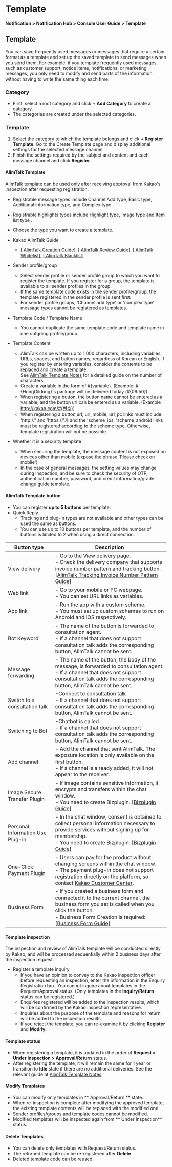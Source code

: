 <style>
.page__rnb .lst_rnb_item .rnb_item:first-of-type a {
    display: inline !important;
}
</style>
<h1>Template</h1>

**Notification > Notification Hub > Console User Guide > Template**


<span id="template"></span>

## Template

You can save frequently used messages or messages that require a certain format as a template and set up the saved template to send messages when you send them. For example, if you template frequently used messages, such as customer support, notice items, notifications, or marketing messages, you only need to modify and send parts of the information without having to write the same thing each time.

### Category
* First, select a root category and click **+ Add Category** to create a category.
* The categories are created under the selected categories.

### Template
1. Select the category to which the template belongs and click **+ Register Template**. Go to the Create Template page and display additional settings for the selected message channel.
2. Finish the settings required by the subject and content and each message channel and click **Register**.

#### AlimTalk Template

AlimTalk template can be used only after receiving approval from Kakao's inspection after requesting registration.

* Registrable message types include Channel Add type, Basic type, Additional information type, and Complex type.
* Registrable highlights types include Highlight type, Image type and Item list type .
* Choose the type you want to create a template.

* Kakao AlimTalk Guide
    * [[ AlimTalk Creation Guide]](https://kakaobusiness.gitbook.io/main/ad/bizmessage/notice-friend/content-guide), [[ AlimTalk Review Guide]](https://kakaobusiness.gitbook.io/main/ad/bizmessage/notice-friend/audit), [[ AlimTalk Whitelist]](https://kakaobusiness.gitbook.io/main/ad/bizmessage/notice-friend/audit/white-list), [[ AlimTalk Blacklist]](https://kakaobusiness.gitbook.io/main/ad/bizmessage/notice-friend/audit/black-list)
* Sender profile/group
    * Select sender profile or sender profile group to which you want to register the template. If you register for a group, the template is available to all sender profiles in the group.
    * If the same template code exists in the sender profile/group, the template registered in the sender profile is sent first.
    * For sender profile groups,  ‘Channel add type‘ or  'complex type’ message types cannot be registered as templates.
* Template Code / Template Name
    * You cannot duplicate the same template code and template name in one outgoing profile/group.
* Template Content
    * AlimTalk can be written up to 1,000 characters, including variables, URLs, spaces, and button names, regardless of Korean or English. If you register by entering variables, consider the contents to be replaced and create a template.<br/> See [AlimTalk Template Notes](https://docs.nhncloud.com/ko/Notification/KakaoTalk%20Bizmessage/ko/alimtalk-overview/#_3) for a detailed guide on the number of characters.
    * Create a variable in the form of #{variable}. (Example: #{HongGildong}'s package will be delivered today (#{09:50})
    * When registering a button, the button name cannot be entered as a variable, and the button url can be entered as a variable. (Example http://kakao.com/#{변수})
    * When registering a button url, url_mobile, url_pc links must include 'http://' and 'https://'가 and the 'scheme_ios, 'scheme_android links must be registered according to the scheme type. Otherwise, template registration will not be possible.
* Whether it is a security template
    * When securing the template, the message content is not exposed on devices other than mobile (expose the phrase 'Please check on mobile')
    * In the case of general messages, the setting values may change during inspection, and be sure to check the security of OTP, authentication number, password, and credit information/grade change guide template.

#### AlimTalk Template button
* You can register **up to 5 buttons** per template.
* Quick Reply
    * Tracking and plug-in types are not available and other types can be used the same as buttons.
    * You can use up to 10 buttons per template, and the number of buttons is limited to 2 when using a direct connection.

| Button type | Description |
| --- | --- |
| View delivery  | - Go to the View delivery page.<br/> - Check the delivery company that supports invoice number pattern and tracking button. [[AlimTalk Tracking Invoice Number Pattern Guide]](https://www.nhncloud.com/kr/support/notice/detail/1455)|
| Web link | - Go to your mobile or PC webpage.<br/> - You can set URL links as variables. |
| App link | - Run the app with a custom scheme.<br/> - You must set up custom schemes to run on Android and iOS respectively. |
| Bot Keyword | - The name of the button is forwarded to consultation agent.<br/> - If a channel that does not support consultation talk adds the corresponding button, AlimTalk cannot be sent. |
| Message forwarding | - The name of the button, the body of the message, is forwarded to consultation agent.<br/> - If a channel that does not support consultation talk adds the corresponding button, AlimTalk cannot be sent. |
| Switch to a consultation talk | -Connect to consultation talk<br/> - If a channel that does not support consultation talk adds the corresponding button, AlimTalk cannot be sent. |
| Switching to Bot | -Chatbot is called<br/> - If a channel that does not support consultation talk adds the corresponding button, AlimTalk cannot be sent. |
| Add channel | - Add the channel that sent AlimTalk. The exposure location is only available on the first button.<br/> - If a channel is already added, it will not appear to the receiver. |
| Image Secure Transfer Plugin | - If image contains sensitive information, it encrypts and transfers within the chat window.<br/> - You need to create Bizplugin. [[Bizplugin Guide]](https://business.kakao.com/info/talkbizplugin/) |
| Personal Information Use Plug-in | - In the chat window, consent is obtained to collect personal information necessary to provide services without signing up for membership.<br/> - You need to create Bizplugin. [[Bizplugin Guide]](https://business.kakao.com/info/talkbizplugin/) |
| One-Click Payment Plugin | - Users can pay for the product without changing screens within the chat window.<br/> - The payment plug-in does not support registration directly on the platform, so contact [Kakao Customer Center](https://cs.kakao.com/helps?service=127&category=572&locale=ko). | 
| Business Form | - If you created a business form and connected it to the current channel, the business form you set is called when you click the button.<br/> - Business Form Creation is required: [[Business Form Guide]](https://business.kakao.com/info/talkbizform/) |

#### Template inspection
The inspection and review of AlimTalk template will be conducted directly by Kakao, and will be processed sequentially within 2 business days after the inspection request.

* Register a template inquiry
    * If you have an opinion to convey to the Kakao inspection officer before requesting an inspection, enter the information in the Enquiry Registration box. You cannot inquire about templates in the Request/Approval status. (Only templates in the **Inquiry/Return** status can be registered.)
    * Enquiries registered will be added to the inspection results, which will be confirmed by the Kakao inspection representative.
    * Inquiries about the purpose of the template and reasons for return will be added to the inspection results.
    * If you reject the template, you can re-examine it by clicking **Register** and **Modify**.

#### Template status
* When registering a template, it is updated in the order of **Request > Under Inspection > Approval/Return** status.
* After registering the template, it will remain the same for 1 year or transition to **Idle** state if there are no additional deliveries. See the relevant guide at [AlimTalk Template Notes](https://docs.nhncloud.com/ko/Notification/KakaoTalk%20Bizmessage/ko/alimtalk-overview/#_3).

#### Modify Templates
* You can modify only templates in ** Approval/Return ** state.
* When re-inspection is complete after modifying the approved template, the existing template contents will be replaced with the modified one.
* Sender profiles/groups and template codes cannot be modified.
* Modified templates will be inspected again from ** Under Inspection** status.

#### Delete Templates
* You can delete only templates with Request/Return status.
* The returned template can be re-registered after **Delete**.
* Deleted template code can be reused.